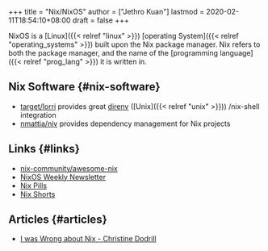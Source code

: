 +++
title = "Nix/NixOS"
author = ["Jethro Kuan"]
lastmod = 2020-02-11T18:54:10+08:00
draft = false
+++

NixOS is a [Linux]({{< relref "linux" >}}) [operating System]({{< relref "operating_systems" >}}) built upon the Nix package manager. Nix
refers to both the package manager, and the name of the [programming
language]({{< relref "prog_lang" >}}) it is written in.


## Nix Software {#nix-software}

-   [target/lorri](https://github.com/target/lorri) provides great [direnv](https://direnv.net/) ([Unix]({{< relref "unix" >}})) /nix-shell integration
-   [nmattia/niv](https://github.com/nmattia/niv) provides dependency management for Nix projects


## Links {#links}

-   [nix-community/awesome-nix](https://github.com/nix-community/awesome-nix)
-   [NixOS Weekly Newsletter](https://weekly.nixos.org/)
-   [Nix Pills](https://nixos.org/nixos/nix-pills/)
-   [Nix Shorts](https://github.com/justinwoo/nix-shorts)


## Articles {#articles}

-   [I was Wrong about Nix - Christine Dodrill](https://christine.website/blog/i-was-wrong-about-nix-2020-02-10)
